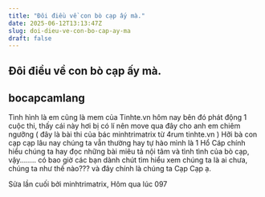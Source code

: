 ```yaml
---
title: "Đôi điều về con bò cạp ấy mà."
date: 2025-06-12T13:13:47Z
slug: doi-dieu-ve-con-bo-cap-ay-ma
draft: false
---
```


## Đôi điều về con bò cạp ấy mà.

## bocapcamlang

Tình hình là em cũng là mem của Tinhte.vn hôm nay bên đó phát động 1 cuộc thi, thấy cái này hơi bị có lí nên move qua đây cho anh em chiêm ngưỡng ( đây là bài thi của bác minhtrimatrix từ 4rum tinhte.vn )
Hỡi bà con cạp cạp lâu nay chúng ta vẫn thường hay tự hào mình là 1 Hổ Cáp chính hiểu chúng ta hay đọc những bài miêu tả nội tâm và tình tình của bò cạp, vậy........ có bao giờ các bạn dành chút tìm hiểu xem chúng ta là ai chưa, chúng ta như thế nào???
và đây chính là chúng ta Cạp Cạp ạ.

​Sửa lần cuối bởi minhtrimatrix, Hôm qua lúc 097